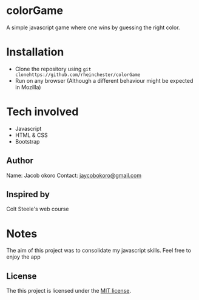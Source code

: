# colorGame
A simple javascript game where one wins by guessing the right color. 


# Installation
- Clone the repository using `git clonehttps://github.com/rheinchester/colorGame`
- Run on any browser (Although a different behaviour might be expected in Mozilla) 

# Tech involved
- Javascript 
- HTML & CSS
- Bootstrap

## Author
Name: Jacob okoro 
Contact: jaycobokoro@gmail.com

 ## Inspired by
 Colt Steele's web course
 
# Notes
The aim of this project was to consolidate my javascript skills. Feel free to enjoy the app

## License
The this project is  licensed under the [MIT license](https://opensource.org/licenses/MIT).


<!-- 
# Installation
- Firstly, make sure the app is capable of [running locally](https://gist.github.com/hootlex/da59b91c628a6688ceb1).
- Next, download all  the node dependencies using `npm install`
- Then, enter `npm run dev` or `npm run watch` to compile all js and css assets.
- Finally, enter `php artisan serve ` to run a local server. -->
